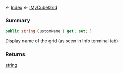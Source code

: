← [Index](Api-Index) ← [IMyCubeGrid](VRage.Game.ModAPI.Ingame.IMyCubeGrid)

### Summary

```csharp
public string CustomName { get; set; }
```

Display name of the grid (as seen in Info terminal tab)

### Returns

[string](System.String)

